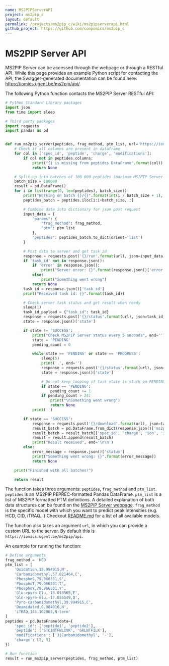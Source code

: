 ```yaml
---
name: MS2PIPServerAPI
project: ms2pip_c
layout: default
permalink: /projects/ms2pip_c/wiki/ms2pipserverapi.html
github_project: https://github.com/compomics/ms2pip_c
---
```


# MS2PIP Server API
MS2PIP Server can be accessed through the webpage or through a RESTful API. While this page provides an example Python script for contacting the API, the Swagger-generated documentation can be found here: https://iomics.ugent.be/ms2pip/api/.

The following Python function contacts the MS2PIP Server RESTful API:
```python
# Python Standard Library packages
import json
from time import sleep

# Third party packages
import requests
import pandas as pd


def run_ms2pip_server(peptides, frag_method, ptm_list, url='https://iomics.ugent.be/ms2pip/api'):
    # Check if all columns are present in dataframe
    for col in ['spec_id', 'peptide', 'charge', 'modifications']:
        if col not in peptides.columns:
            print("{} is missing from peptides DataFrame".format(col))
            return None

    # Split-up into batches of 100 000 peptides (maximum MS2PIP Server accepts per request)
    batch_size = 100000
    result = pd.DataFrame()
    for i in list(range(0, len(peptides), batch_size)):
        print("Working on batch {}/{}".format(int(i / batch_size + 1), len(peptides) // batch_size + 1))
        peptides_batch = peptides.iloc[i:i+batch_size, :]

        # Combine data into dictionary for json post request
        input_data = {
            "params": {
                "frag_method": frag_method,
                "ptm": ptm_list
            },
            "peptides": peptides_batch.to_dict(orient='list')
        }

        # Post data to server and get task id
        response = requests.post('{}/run'.format(url), json=input_data)
        if 'task_id' not in response.json():
            if 'error' in response.json():
                print("Server error: {}".format(response.json()['error']))
            else:
                print("Something went wrong")
            return None
        task_id = response.json()['task_id']
        print("Received task id: {}".format(task_id))

        # Check server task status and get result when ready
        sleep(1)
        task_id_payload = {"task_id": task_id}
        response = requests.post('{}/status'.format(url), json=task_id_payload)
        state = response.json()['state']

        if state != 'SUCCESS':
            print("Check MS2PIP Server status every 5 seconds", end='')
            state = 'PENDING'
            pending_count = 0

            while state == 'PENDING' or state == 'PROGRESS':
                sleep(5)
                print('.', end='')
                response = requests.post('{}/status'.format(url), json=task_id_payload)
                state = response.json()['state']

                # Do not keep looping if task state is stuck on PENDING, it might have failed silently
                if state == 'PENDING':
                    pending_count += 1
                if pending_count > 24:
                    print("\nSomething went wrong")
                    return None
            print('')

        if state == 'SUCCESS':
            response = requests.post('{}/download'.format(url), json=task_id_payload)
            result_batch = pd.DataFrame.from_dict(response.json()['ms2pip_out'])
            result_batch = result_batch[['spec_id', 'charge', 'ion', 'ionnumber', 'mz', 'prediction']]
            result = result.append(result_batch)
            print("Result received", end='\n\n')
        else:
            error_message = response.json()['status']
            print("Something went wrong: {}".format(error_message))
            return None

    print("Finished with all batches!")

    return result
```
The function takes three arguments: `peptides`, `frag_method` and `ptm_list`. `peptides` is an MS2PIP PEPREC-formatted Pandas DataFrame. `ptm_list` is a list of MS2PIP formatted PTM definitions. A detailed explanation of both data structures can be found on the [MS2PIP Server webpage](https://iomics.ugent.be/ms2pip/#howto). `frag_method` is the specific model with which you want to predict peak intensities (e.g. HCD, CID, iTRAQ...) Checkout [README.md](/projects/ms2pip_c/#ms2pip-models.html) for a list of all available models.

The function also takes an argument `url`, in which you can provide a custom URL to the server. By default this is `https://iomics.ugent.be/ms2pip/api`.

An example for running the function:
```python
# Define arguments
frag_method = 'HCD'
ptm_list = [
    'Oxidation,15.994915,M',
    'Carbamidomethyl,57.021464,C',
    'PhosphoS,79.966331,S',
    'PhosphoT,79.966331,T',
    'PhosphoY,79.966331,Y',
    'Glu->pyro-Glu,-18.010565,E',
    'Gln->pyro-Glu,-17.026549,Q',
    'Pyro-carbamidomethyl,39.994915,C',
    'Deamidated,0.984016,N',
    'iTRAQ,144.102063,N-term'
]
peptides = pd.DataFrame(data={
    'spec_id': ['peptide1', 'peptide2'],
    'peptide': ['STCINTFWLIVK', 'GRLNTFILK'],
    'modifications': ['3|Carbamidomethyl', '-'],
    'charge': [2, 3]
})

# Run function
result = run_ms2pip_server(peptides, frag_method, ptm_list)
```